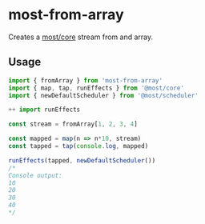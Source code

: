 # most-from-array

Creates a [most/core](https://github.com/mostjs/core) stream from and array.

## Usage

```ts
import { fromArray } from 'most-from-array'
import { map, tap, runEffects } from '@most/core'
import { newDefaultScheduler } from '@most/scheduler'

++ import runEffects

const stream = fromArray[1, 2, 3, 4]

const mapped = map(n => n*10, stream)
const tapped = tap(console.log, mapped)

runEffects(tapped, newDefaultScheduler())
/*
Console output:
10
20
30
40
*/

```